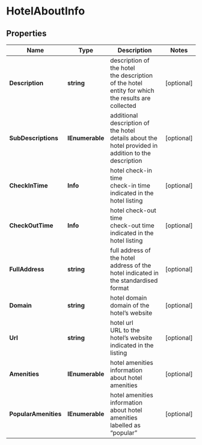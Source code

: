 # HotelAboutInfo


## Properties

| Name | Type | Description | Notes |
|------------ | ------------- | ------------- | -------------|
**Description** | **string** | description of the hotel<br>the description of the hotel entity for which the results are collected |[optional]|
**SubDescriptions** | **IEnumerable<string>** | additional description of the hotel<br>details about the hotel provided in addition to the description |[optional]|
**CheckInTime** | **Info** | hotel check-in time<br>check-in time indicated in the hotel listing |[optional]|
**CheckOutTime** | **Info** | hotel check-out time<br>check-out time indicated in the hotel listing |[optional]|
**FullAddress** | **string** | full address of the hotel<br>address of the hotel indicated in the standardised format |[optional]|
**Domain** | **string** | hotel domain<br>domain of the hotel’s website |[optional]|
**Url** | **string** | hotel url<br>URL to the hotel’s website indicated in the listing |[optional]|
**Amenities** | **IEnumerable<HotelAmenityInfo>** | hotel amenities<br>information about hotel amenities |[optional]|
**PopularAmenities** | **IEnumerable<HotelAmenityItemInfo>** | hotel amenities<br>information about hotel amenities labelled as “popular” |[optional]|